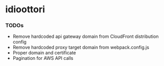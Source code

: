 # idioottori

### TODOs

- Remove hardcoded api gateway domain from CloudFront distribution config
- Remove hardcoded proxy target domain from webpack.config.js
- Proper domain and certificate
- Pagination for AWS API calls
